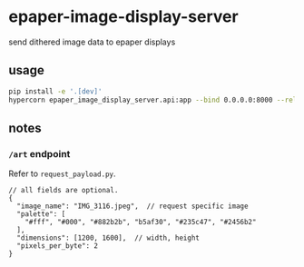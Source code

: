 # epaper-image-display-server

send dithered image data to epaper displays

## usage

```bash
pip install -e '.[dev]'
hypercorn epaper_image_display_server.api:app --bind 0.0.0.0:8000 --reload --debug
```

## notes

### `/art` endpoint

Refer to `request_payload.py`.

```jsonc
// all fields are optional.
{
  "image_name": "IMG_3116.jpeg",  // request specific image
  "palette": [
    "#fff", "#000", "#882b2b", "b5af30", "#235c47", "#2456b2"
  ],
  "dimensions": [1200, 1600],  // width, height
  "pixels_per_byte": 2
}
```
